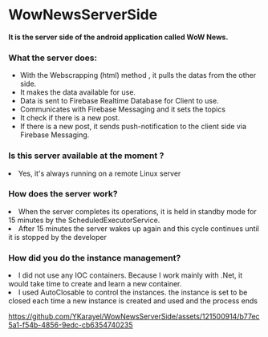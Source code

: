 # WowNewsServerSide
<b>It is the server side of the android application called WoW News.</b>

<h3>What the server does:</h3>
<ul>

<li>With the Webscrapping (html) method , it pulls the datas from the other side.</li>
<li>It makes the data available for use.</li>
<li>Data is sent to Firebase Realtime Database for Client to use.</li>
<li>Communicates with Firebase Messaging and it sets the topics</li>
<li>It check if there is a new post.</li>
<li>If there is a new post, it sends push-notification to the client side via Firebase Messaging.</li>
</ul>

<h3> Is this server available at the moment ?</h3>
  <li> Yes, it's always running on a remote Linux server </li>

  <h3>How does the server work?</h3>

  <li>When the server completes its operations, it is held in standby mode for 15 minutes by the ScheduledExecutorService.</li>
  <li>After 15 minutes the server wakes up again and this cycle continues until it is stopped by the developer</li>

  <h3>How did you do the instance management?</h3>
  <li>I did not use any IOC containers. Because I work mainly with .Net, it would take time to create and learn a new container.</li>
  <li>I used AutoClosable to control the instances. the instance is set to be closed each time a new instance is created and used and the process ends</li>


  https://github.com/YKarayel/WowNewsServerSide/assets/121500914/b77ec5a1-f54b-4856-9edc-cb6354740235
